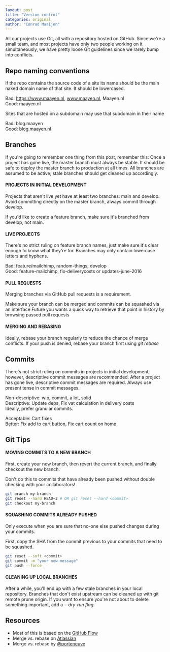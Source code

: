 ```yaml
---
layout: post
title: "Version control"
categories: original
author: "Conrad Maaijen"
---
```


All our projects use Git, all with a repository hosted on GitHub. Since we're a small team, and most projects have only two  people working on it simultaneously, we have pretty loose Git guidelines since we rarely bump into conflicts.

<!--more-->

## Repo naming conventions

If the repo contains the source code of a site its name should be the main naked domain name of that site. It should be lowercased.

Bad: https://www.maayen.nl, www.maayen.nl, Maayen.nl<br>
Good: maayen.nl

Sites that are hosted on a subdomain may use that subdomain in their name

Bad: blog.maayen<br>
Good: blog.maayen.nl

## Branches

If you're going to remember one thing from this post, remember this: Once a project has gone live, the master branch must always be stable. It should be safe to deploy the master branch to production at all times. All branches are assumed to be active; stale branches should get cleaned up accordingly.

#### PROJECTS IN INITIAL DEVELOPMENT

Projects that aren't live yet have at least two branches: main and develop. Avoid committing directly on the master branch, always commit through develop.

If you'd like to create a feature branch, make sure it's branched from develop, not main.

#### LIVE PROJECTS

There's no strict ruling on feature branch names, just make sure it's clear enough to know what they're for. Branches may only contain lowercase letters and hyphens.

Bad: feature/mailchimp, random-things, develop<br>
Good: feature-mailchimp, fix-deliverycosts or updates-june-2016

#### PULL REQUESTS

Merging branches via GitHub pull requests is a requirement.

Make sure your branch can be merged and commits can be squashed via an interface
Future you wants a quick way to retrieve that point in history by browsing passed pull requests

#### MERGING AND REBASING

Ideally, rebase your branch regularly to reduce the chance of merge conflicts.
If your push is denied, rebase your branch first using *git rebase*

## Commits

There's not strict ruling on commits in projects in initial development, however, descriptive commit messages are recommended. After a project has gone live, descriptive commit messages are required. Always use present tense in commit messages.

Non-descriptive: wip, commit, a lot, solid<br>
Descriptive: Update deps, Fix vat calculation in delivery costs<br>
Ideally, prefer granular commits.

Acceptable: Cart fixes<br>
Better: Fix add to cart button, Fix cart count on home

## Git Tips

#### MOVING COMMITS TO A NEW BRANCH

First, create your new branch, then revert the current branch, and finally checkout the new branch.

Don't do this to commits that have already been pushed without double checking with your collaborators!

```bash
git branch my-branch
git reset --hard HEAD~3 # OR git reset --hard <commit>
git checkout my-branch
```

#### SQUASHING COMMITS ALREADY PUSHED

Only execute when you are sure that no-one else pushed changes during your commits.

First, copy the SHA from the commit previous to your commits that need to be squashed.

```bash
git reset --soft <commit>
git commit -m "your new message"
git push --force
```

#### CLEANING UP LOCAL BRANCHES

After a while, you'll end up with a few stale branches in your local repository. Branches that don't exist upstream can be cleaned up with git remote prune origin. If you want to ensure you're not about to delete something important, add a *--dry-run flag*.

## Resources

* Most of this is based on the [GitHub Flow](https://guides.github.com/introduction/flow/)
* Merge vs. rebase on [Atlassian](https://www.atlassian.com/git/tutorials/merging-vs-rebasing/workflow-walkthrough)
* Merge vs. rebase by [@porteneuve](https://medium.com/@porteneuve/getting-solid-at-git-rebase-vs-merge-4fa1a48c53aa)
